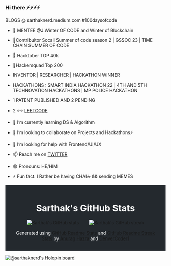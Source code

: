 ### Hi there ⚡⚡⚡⚡

BLOGS @ sarthaknerd.medium.com
#100daysofcode
- 🧏 MENTEE @J.Winter OF CODE and Winter of Blockchain
-  🏅Contribuitor Socail Summer of code season 2 | GSSOC 23 | TIME CHAIN SUMMER OF CODE
- 🎻 Hacktober TOP 40k
-  🎯Hackersquad Top 200
-  INVENTOR | RESEARCHER | HACKATHON WINNER
-  HACKATHONS : SMART INDIA HACKATHON 22 | 4TH AND 5TH TECHNOVATION HACKATHONS | MP POLICE HACKATHON
-  1 PATENT PUBLISHED AND 2 PENDING
-   2 ⭐⭐ [LEETCODE](https://leetcode.com/Sarthaknerd/)

- 🌱 I’m currently learning DS & Algorithm 

- 👯 I’m looking to collaborate on Projects and Hackathons⚡

- 🤔 I’m looking for help with Frontend/UI/UX

- 📫 Reach me on [TWITTER](https://twitter.com/SARTHAKNERD) 
- 😄 Pronouns: HE/HIM 

- ⚡ Fun fact: I Rather be having CHAI☕ && sending MEMES 

<div style="background-color: #24292e; padding: 1rem;">
  <h1 style="color: white; text-align: center;">Sarthak's GitHub Stats</h1>
  <div style="display: flex; justify-content: center; align-items: center;">
    <img src="https://github-readme-stats.vercel.app/api?username=sarthaknerd&hide_border=true&show_icons=true&count_private=true&theme=radical" alt="Sarthak's GitHub stats" style="margin-right: 1rem;">
    <img src="https://github-readme-streak-stats.herokuapp.com/?user=sarthaknerd&hide_border=true&theme=radical" alt="Sarthak's GitHub streak" style="margin-left: 1rem;">
  </div>
  <p style="color: white; text-align: center; margin-top: 1rem;">Generated using <a href="https://github.com/anuraghazra/github-readme-stats">GitHub Readme Stats</a> and <a href="https://github.com/DenverCoder1/github-readme-streak-stats">GitHub Readme Streak Stats</a> by <a href="https://github.com/anuraghazra">Anurag Hazra</a> and <a href="https://github.com/DenverCoder1">DenverCoder1</a></p>
</div>



[![@sarthaknerd's Holopin board](https://holopin.me/sarthaknerd)](https://holopin.io/@sarthaknerd)




